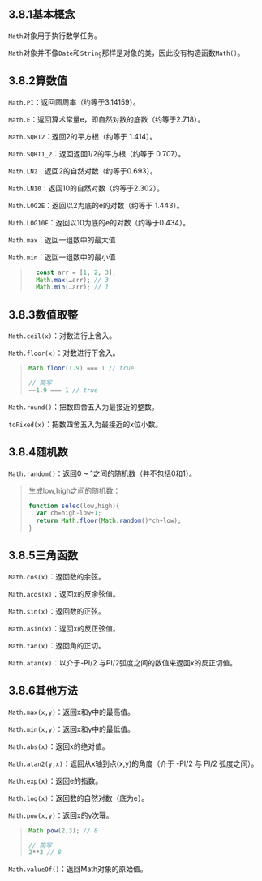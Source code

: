 ## 3.8.1基本概念
`Math`对象用于执行数学任务。

`Math`对象并不像`Date`和`String`那样是对象的类，因此没有构造函数`Math()`。

## 3.8.2算数值
`Math.PI`：返回圆周率（约等于3.14159）。

`Math.E`：返回算术常量e，即自然对数的底数（约等于2.718）。

`Math.SQRT2`：返回2的平方根（约等于 1.414）。

`Math.SQRT1_2`：返回返回1/2的平方根（约等于 0.707）。

`Math.LN2`：返回2的自然对数（约等于0.693）。

`Math.LN10`：返回10的自然对数（约等于2.302）。

`Math.LOG2E`：返回以2为底的e的对数（约等于 1.443）。

`Math.LOG10E`：返回以10为底的e的对数（约等于0.434）。

`Math.max`：返回一组数中的最大值

`Math.min`：返回一组数中的最小值
> ```js
>   const arr = [1, 2, 3];
>   Math.max(…arr); // 3
>   Math.min(…arr); // 1
> ```
## 3.8.3数值取整
`Math.ceil(x)`：对数进行上舍入。

`Math.floor(x)`：对数进行下舍入。
> ```js
> Math.floor(1.9) === 1 // true
> 
> // 简写
> ~~1.9 === 1 // true
> ```
`Math.round()`：把数四舍五入为最接近的整数。

`toFixed(x)`：把数四舍五入为最接近的x位小数。

## 3.8.4随机数
`Math.random()`：返回0 ~ 1之间的随机数（并不包括0和1）。
> 生成low,high之间的随机数：
> ```js
> function selec(low,high){
>   var ch=high-low+1;
>   return Math.floor(Math.random()*ch+low);
> }
> ```
## 3.8.5三角函数
`Math.cos(x)`：返回数的余弦。

`Math.acos(x)`：返回x的反余弦值。

`Math.sin(x)`：返回数的正弦。

`Math.asin(x)`：返回x的反正弦值。

`Math.tan(x)`：返回角的正切。

`Math.atan(x)`：以介于-PI/2 与PI/2弧度之间的数值来返回x的反正切值。

## 3.8.6其他方法
`Math.max(x,y)`：返回x和y中的最高值。

`Math.min(x,y)`：返回x和y中的最低值。

`Math.abs(x)`：返回x的绝对值。

`Math.atan2(y,x)`：返回从x轴到点(x,y)的角度（介于 -PI/2 与 PI/2 弧度之间）。

`Math.exp(x)`：返回e的指数。

`Math.log(x)`：返回数的自然对数（底为e）。

`Math.pow(x,y)`：返回x的y次幂。
> ```js
> Math.pow(2,3); // 8
> 
> // 简写
> 2**3 // 8
> ```
`Math.valueOf()`：返回Math对象的原始值。